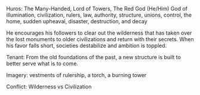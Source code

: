 Huros: The Many-Handed, Lord of Towers, The Red God (He/Him)
God of illumination, civilization, rulers, law, authority, structure, unions, control, the home, sudden upheaval, disaster, destruction, and decay

He encourages his followers to clear out the wilderness that has taken over the lost monuments to older civilizations and return with their secrets. When his favor falls short, societies destabilize and ambition is toppled.

Tenant: From the old foundations of the past, a new structure is built to better serve what is to come.

Imagery: vestments of rulership, a torch, a burning tower


Conflict: Wilderness vs Civilization
